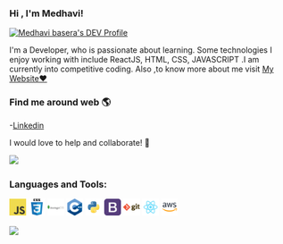 ### Hi , I'm Medhavi!
[![Medhavi basera's DEV Profile](https://d2fltix0v2e0sb.cloudfront.net/dev-badge.svg)](https://dev.to/medhavi11)

I'm a Developer, who is passionate about learning. Some technologies I enjoy working with include ReactJS, HTML, CSS, JAVASCRIPT .I am currently into competitive coding.
Also ,to know more about me visit <a href="https://medhavi11.github.io/PORTFOLIO/">My Website❤️ </a>


### Find me around web 🌎
-<a href="https://www.linkedin.com/in/medhavi-basera-9b30261a2/">Linkedin</a>
 
 I would love to help and collaborate! 🌼
 
 
 
 
 <img src="https://github-readme-stats.vercel.app/api?username=medhavi11" width="570">
 
 ### Languages and Tools:

<code><img height="30" src="https://raw.githubusercontent.com/github/explore/80688e429a7d4ef2fca1e82350fe8e3517d3494d/topics/javascript/javascript.png"></code>
<code><img height="30" src="https://raw.githubusercontent.com/github/explore/80688e429a7d4ef2fca1e82350fe8e3517d3494d/topics/css/css.png"></code>
<code><img height="30" src="https://raw.githubusercontent.com/github/explore/80688e429a7d4ef2fca1e82350fe8e3517d3494d/topics/mongodb/mongodb.png"></code>
<code><img height="30" src="https://raw.githubusercontent.com/github/explore/80688e429a7d4ef2fca1e82350fe8e3517d3494d/topics/cpp/cpp.png"></code>
<code><img height="30" src="https://raw.githubusercontent.com/github/explore/80688e429a7d4ef2fca1e82350fe8e3517d3494d/topics/python/python.png"></code>
<code><img height="30" src="https://raw.githubusercontent.com/github/explore/80688e429a7d4ef2fca1e82350fe8e3517d3494d/topics/bootstrap/bootstrap.png"></code>
<code><img height="30" src="https://raw.githubusercontent.com/github/explore/80688e429a7d4ef2fca1e82350fe8e3517d3494d/topics/git/git.png"></code>
<code><img height="30" src="https://raw.githubusercontent.com/github/explore/80688e429a7d4ef2fca1e82350fe8e3517d3494d/topics/react/react.png"></code>
<code><img height="30" src="https://raw.githubusercontent.com/github/explore/80688e429a7d4ef2fca1e82350fe8e3517d3494d/topics/aws/aws.png"></code>
 
 
 
 <img align="center" src="https://media.giphy.com/media/26uf9Ne4USMSeDoA0/giphy.gif" width="350">
